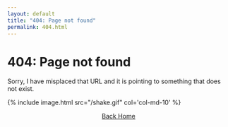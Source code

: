 ```yaml
---
layout: default
title: "404: Page not found"
permalink: 404.html
---
```


# 404: Page not found

Sorry, I have misplaced that URL and it is pointing to something that does not exist.

{% include image.html src="/shake.gif" col='col-md-10' %}

<div align="center">
<a href="{{ site.baseurl }}/" class="btn btn-outline-dark btn-lg" role="button" aria-pressed="true"><span class="fas fa-home"></span> Back Home</a>
</div>
